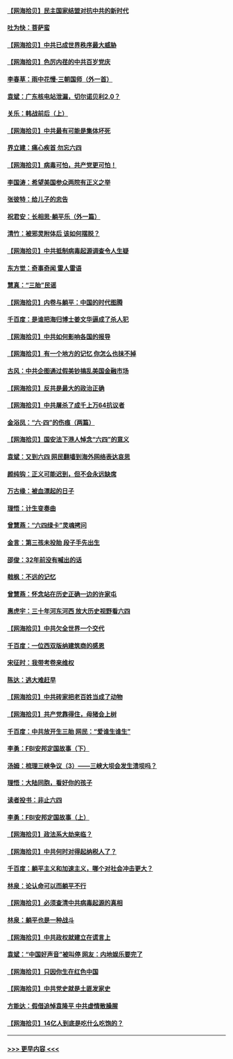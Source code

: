 #### [【网海拾贝】民主国家结盟对抗中共的新时代](../pages/nsc993/n13031717.md?t=06191501) 
#### [吐为快：菩萨蛮](../pages/nsc993/n13030033.md?t=06191501) 
#### [【网海拾贝】中共已成世界秩序最大威胁](../pages/nsc993/n13028138.md?t=06191501) 
#### [【网海拾贝】色厉内荏的中共百岁党庆](../pages/nsc993/n13025582.md?t=06191501) 
#### [李春草：雨中花慢‧三朝国师（外一首）](../pages/nsc993/n13025567.md?t=06191501) 
#### [袁斌：广东核电站泄漏，切尔诺贝利2.0？](../pages/nsc993/n13025475.md?t=06191501) 
#### [关乐：韩战前后（上）](../pages/nsc993/n13025387.md?t=06191501) 
#### [【网海拾贝】中共最有可能是集体坏死](../pages/nsc993/n13023101.md?t=06191501) 
#### [界立建：痛心疾首 勿忘六四](../pages/nsc993/n13022339.md?t=06191501) 
#### [【网海拾贝】病毒可怕，共产党更可怕！](../pages/nsc993/n13020728.md?t=06191501) 
#### [李国涛：希望美国参众两院有正义之举](../pages/nsc993/n13020674.md?t=06191501) 
#### [张彼特：给儿子的忠告](../pages/nsc993/n13018934.md?t=06191501) 
#### [祝君安：长相思‧躺平乐（外一篇）](../pages/nsc993/n13018923.md?t=06191501) 
#### [清竹：被邪灵附体后 该如何摆脱？](../pages/nsc993/n13018877.md?t=06191501) 
#### [【网海拾贝】中共抵制病毒起源调查令人生疑](../pages/nsc993/n13017785.md?t=06191501) 
#### [东方觉：奇事奇闻 雷人雷语](../pages/nsc993/n13017577.md?t=06191501) 
#### [慧真：“三胎”民谣](../pages/nsc993/n13017394.md?t=06191501) 
#### [【网海拾贝】内卷与躺平：中国的时代图腾](../pages/nsc993/n13016128.md?t=06191501) 
#### [千百度：是谁把海归博士姜文华逼成了杀人犯](../pages/nsc993/n13015218.md?t=06191501) 
#### [【网海拾贝】中共如何影响各国的报导](../pages/nsc993/n13012599.md?t=06191501) 
#### [【网海拾贝】有一个地方的记忆 你怎么也抹不掉](../pages/nsc993/n13009802.md?t=06191501) 
#### [古风：中共企图通过假美钞搞乱美国金融市场](../pages/nsc993/n13009626.md?t=06191501) 
#### [【网海拾贝】反共是最大的政治正确](../pages/nsc993/n13007051.md?t=06191501) 
#### [【网海拾贝】中共屠杀了成千上万64抗议者](../pages/nsc993/n13002713.md?t=06191501) 
#### [金浴凤：“六·四”的伤痕（两篇）](../pages/nsc993/n13001719.md?t=06191501) 
#### [【网海拾贝】国安法下港人悼念“六四”的意义](../pages/nsc993/n13001039.md?t=06191501) 
#### [袁斌：又到六四 网民翻墙到海外网络表达哀思](../pages/nsc993/n13000995.md?t=06191501) 
#### [颜纯钩：正义可能迟到，但不会永远缺席](../pages/nsc993/n13000920.md?t=06191501) 
#### [万古缘：被血漂起的日子](../pages/nsc993/n13000914.md?t=06191501) 
#### [理悟：计生变奏曲](../pages/nsc993/n13000414.md?t=06191501) 
#### [曾慧燕：“六四绿卡”灵魂拷问](../pages/nsc993/n13000277.md?t=06191501) 
#### [金言：第三孩未投胎 段子手先出生](../pages/nsc993/n13000215.md?t=06191501) 
#### [邵俊：32年前没有喊出的话](../pages/nsc993/n13000181.md?t=06191501) 
#### [戟枫：不远的记忆](../pages/nsc993/n13000121.md?t=06191501) 
#### [曾慧燕：怀念站在历史正确一边的许家屯](../pages/nsc993/n13000073.md?t=06191501) 
#### [惠虎宇：三十年河东河西 放大历史视野看六四](../pages/nsc993/n13000018.md?t=06191501) 
#### [【网海拾贝】中共欠全世界一个交代](../pages/nsc993/n12998706.md?t=06191501) 
#### [千百度：一位西双版纳建筑商的感恩](../pages/nsc993/n12998487.md?t=06191501) 
#### [宋征时：我带考卷来维权](../pages/nsc993/n12994088.md?t=06191501) 
#### [陈达：逃大难赶早](../pages/nsc993/n12993569.md?t=06191501) 
#### [【网海拾贝】中共砖家把老百姓当成了动物](../pages/nsc993/n12993483.md?t=06191501) 
#### [【网海拾贝】共产党靠得住，母猪会上树](../pages/nsc993/n12990730.md?t=06191501) 
#### [千百度：中共放开生三胎 网民：“爱谁生谁生”](../pages/nsc993/n12990644.md?t=06191501) 
#### [李勇：FBI安邦定国故事（下）](../pages/nsc993/n12987854.md?t=06191501) 
#### [汤姆：梳理三峡争议（3）——三峡大坝会发生溃坝吗？](../pages/nsc993/n12989806.md?t=06191501) 
#### [理悟：大陆同胞，看好你的孩子](../pages/nsc993/n12989778.md?t=06191501) 
#### [读者投书：非止六四](../pages/nsc993/n12989673.md?t=06191501) 
#### [李勇：FBI安邦定国故事（上）](../pages/nsc993/n12987749.md?t=06191501) 
#### [【网海拾贝】政法系大劫来临？](../pages/nsc993/n12987596.md?t=06191501) 
#### [【网海拾贝】中共何时对得起纳税人了？](../pages/nsc993/n12985578.md?t=06191501) 
#### [千百度：躺平主义和加速主义，哪个对社会冲击更大？](../pages/nsc993/n12985512.md?t=06191501) 
#### [林泉：论认命可以而躺平不行](../pages/nsc993/n12985505.md?t=06191501) 
#### [【网海拾贝】必须查清中共病毒起源的真相](../pages/nsc993/n12984276.md?t=06191501) 
#### [林泉：躺平也是一种战斗](../pages/nsc993/n12984194.md?t=06191501) 
#### [【网海拾贝】中共政权就建立在谎言上](../pages/nsc993/n12981880.md?t=06191501) 
#### [袁斌：“中国好声音”被叫停 网友：内地娱乐要完了](../pages/nsc993/n12981826.md?t=06191501) 
#### [【网海拾贝】只因你生在红色中国](../pages/nsc993/n12979096.md?t=06191501) 
#### [【网海拾贝】中共党史就是土匪发家史](../pages/nsc993/n12976478.md?t=06191501) 
#### [方能达：假借追悼袁隆平 中共虚情散臊腥](../pages/nsc993/n12976396.md?t=06191501) 
#### [【网海拾贝】14亿人到底是吃什么吃饱的？](../pages/nsc993/n12974125.md?t=06191501) 

----
#### [ >>> 更早内容 <<< ](../indexes/nsc993-earlier.md)
